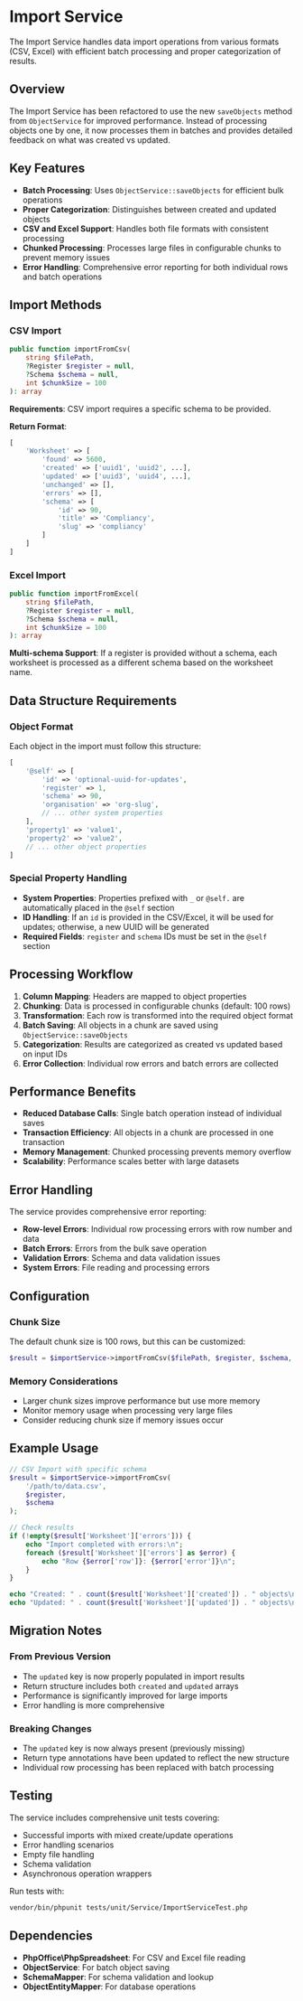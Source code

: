 # Import Service

The Import Service handles data import operations from various formats (CSV, Excel) with efficient batch processing and proper categorization of results.

## Overview

The Import Service has been refactored to use the new `saveObjects` method from `ObjectService` for improved performance. Instead of processing objects one by one, it now processes them in batches and provides detailed feedback on what was created vs updated.

## Key Features

- **Batch Processing**: Uses `ObjectService::saveObjects` for efficient bulk operations
- **Proper Categorization**: Distinguishes between created and updated objects
- **CSV and Excel Support**: Handles both file formats with consistent processing
- **Chunked Processing**: Processes large files in configurable chunks to prevent memory issues
- **Error Handling**: Comprehensive error reporting for both individual rows and batch operations

## Import Methods

### CSV Import

```php
public function importFromCsv(
    string $filePath, 
    ?Register $register = null, 
    ?Schema $schema = null, 
    int $chunkSize = 100
): array
```

**Requirements**: CSV import requires a specific schema to be provided.

**Return Format**:
```php
[
    'Worksheet' => [
        'found' => 5600,
        'created' => ['uuid1', 'uuid2', ...],
        'updated' => ['uuid3', 'uuid4', ...],
        'unchanged' => [],
        'errors' => [],
        'schema' => [
            'id' => 90,
            'title' => 'Compliancy',
            'slug' => 'compliancy'
        ]
    ]
]
```

### Excel Import

```php
public function importFromExcel(
    string $filePath, 
    ?Register $register = null, 
    ?Schema $schema = null, 
    int $chunkSize = 100
): array
```

**Multi-schema Support**: If a register is provided without a schema, each worksheet is processed as a different schema based on the worksheet name.

## Data Structure Requirements

### Object Format

Each object in the import must follow this structure:

```php
[
    '@self' => [
        'id' => 'optional-uuid-for-updates',
        'register' => 1,
        'schema' => 90,
        'organisation' => 'org-slug',
        // ... other system properties
    ],
    'property1' => 'value1',
    'property2' => 'value2',
    // ... other object properties
]
```

### Special Property Handling

- **System Properties**: Properties prefixed with `_` or `@self.` are automatically placed in the `@self` section
- **ID Handling**: If an `id` is provided in the CSV/Excel, it will be used for updates; otherwise, a new UUID will be generated
- **Required Fields**: `register` and `schema` IDs must be set in the `@self` section

## Processing Workflow

1. **Column Mapping**: Headers are mapped to object properties
2. **Chunking**: Data is processed in configurable chunks (default: 100 rows)
3. **Transformation**: Each row is transformed into the required object format
4. **Batch Saving**: All objects in a chunk are saved using `ObjectService::saveObjects`
5. **Categorization**: Results are categorized as created vs updated based on input IDs
6. **Error Collection**: Individual row errors and batch errors are collected

## Performance Benefits

- **Reduced Database Calls**: Single batch operation instead of individual saves
- **Transaction Efficiency**: All objects in a chunk are processed in one transaction
- **Memory Management**: Chunked processing prevents memory overflow
- **Scalability**: Performance scales better with large datasets

## Error Handling

The service provides comprehensive error reporting:

- **Row-level Errors**: Individual row processing errors with row number and data
- **Batch Errors**: Errors from the bulk save operation
- **Validation Errors**: Schema and data validation issues
- **System Errors**: File reading and processing errors

## Configuration

### Chunk Size

The default chunk size is 100 rows, but this can be customized:

```php
$result = $importService->importFromCsv($filePath, $register, $schema, 500);
```

### Memory Considerations

- Larger chunk sizes improve performance but use more memory
- Monitor memory usage when processing very large files
- Consider reducing chunk size if memory issues occur

## Example Usage

```php
// CSV Import with specific schema
$result = $importService->importFromCsv(
    '/path/to/data.csv',
    $register,
    $schema
);

// Check results
if (!empty($result['Worksheet']['errors'])) {
    echo "Import completed with errors:\n";
    foreach ($result['Worksheet']['errors'] as $error) {
        echo "Row {$error['row']}: {$error['error']}\n";
    }
}

echo "Created: " . count($result['Worksheet']['created']) . " objects\n";
echo "Updated: " . count($result['Worksheet']['updated']) . " objects\n";
```

## Migration Notes

### From Previous Version

- The `updated` key is now properly populated in import results
- Return structure includes both `created` and `updated` arrays
- Performance is significantly improved for large imports
- Error handling is more comprehensive

### Breaking Changes

- The `updated` key is now always present (previously missing)
- Return type annotations have been updated to reflect the new structure
- Individual row processing has been replaced with batch processing

## Testing

The service includes comprehensive unit tests covering:

- Successful imports with mixed create/update operations
- Error handling scenarios
- Empty file handling
- Schema validation
- Asynchronous operation wrappers

Run tests with:
```bash
vendor/bin/phpunit tests/unit/Service/ImportServiceTest.php
```

## Dependencies

- **PhpOffice\PhpSpreadsheet**: For CSV and Excel file reading
- **ObjectService**: For batch object saving
- **SchemaMapper**: For schema validation and lookup
- **ObjectEntityMapper**: For database operations
